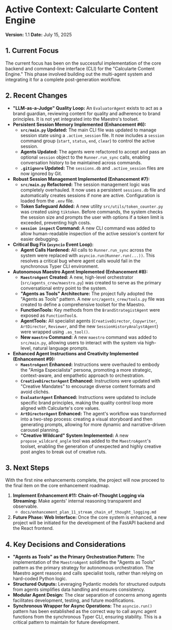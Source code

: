 # Active Context: Calcularte Content Engine

**Version:** 1.1
**Date:** July 15, 2025

## 1. Current Focus

The current focus has been on the successful implementation of the core backend and command-line interface (CLI) for the "Calcularte Content Engine." This phase involved building out the multi-agent system and integrating it for a complete post-generation workflow.

## 2. Recent Changes

*   **"LLM-as-a-Judge" Quality Loop:** An `EvaluatorAgent` exists to act as a brand guardian, reviewing content for quality and adherence to brand principles. It is not yet integrated into the Maestro's toolset.
*   **Persistent Session Memory Implemented (Enhancement #6):**
    *   **`src/main.py` Updated:** The main CLI file was updated to manage session state using a `.active_session` file. It now includes a `session` command group (`start`, `status`, `end`, `clear`) to control the active session.
    *   **Agents Updated:** The agents were refactored to accept and pass an optional `session` object to the `Runner.run_sync` calls, enabling conversation history to be maintained across commands.
    *   **`.gitignore` Updated:** The `sessions.db` and `.active_session` files are now ignored by Git.
*   **Robust Session Management Implemented (Enhancement #7):**
    *   **`src/main.py` Refactored:** The session management logic was completely overhauled. It now uses a persistent `sessions.db` file and automatically creates sessions if none are active. Configuration is loaded from the `.env` file.
    *   **Token Safeguard Added:** A new utility `src/utils/token_counter.py` was created using `tiktoken`. Before commands, the system checks the session size and prompts the user with options if a token limit is exceeded, preventing high costs.
    *   **`session inspect` Command:** A new CLI command was added to allow human-readable inspection of the active session's content for easier debugging.
*   **Critical Bug Fix (`asyncio` Event Loop):**
    *   **Agent Calls Hardened:** All calls to `Runner.run_sync` across the system were replaced with `asyncio.run(Runner.run(...))`. This resolves a critical bug where agent calls would fail in the synchronous Typer CLI environment.
*   **Autonomous Maestro Agent Implemented (Enhancement #8):**
    *   **`MaestroAgent` Created:** A new, high-level orchestrator (`src/agents_crew/maestro.py`) was created to serve as the primary conversational entry point to the system.
    *   **"Agents as Tools" Architecture:** The project fully adopted the "Agents as Tools" pattern. A new `src/agents_crew/tools.py` file was created to define a comprehensive toolset for the Maestro.
    *   **FunctionTools:** Key methods from the `BrandStrategistAgent` were exposed as `FunctionTool`s.
    *   **AgentTools:** All specialist agents (`CreativeDirector`, `Copywriter`, `ArtDirector`, `Reviewer`, and the new `SessionHistoryAnalystAgent`) were wrapped using `.as_tool()`.
    *   **New `maestro` Command:** A new `maestro` command was added to `src/main.py`, allowing users to interact with the system via high-level, natural language prompts.
*   **Enhanced Agent Instructions and Creativity Implemented (Enhancement #9):**
    *   **`MaestroAgent` Enhanced:** Instructions were overhauled to embody the "Amiga Especialista" persona, promoting a more strategic, context-aware, and empathetic approach to orchestration.
    *   **`CreativeDirectorAgent` Enhanced:** Instructions were updated with "Creative Mandates" to encourage diverse content formats and avoid clichés.
    *   **`EvaluatorAgent` Enhanced:** Instructions were updated to include specific brand principles, making the quality control loop more aligned with Calcularte's core values.
    *   **`ArtDirectorAgent` Enhanced:** The agent's workflow was transformed into a two-step process: creating a visual storyboard and then generating prompts, allowing for more dynamic and narrative-driven carousel planning.
    *   **"Creative Wildcard" System Implemented:** A new `propose_wildcard_angle` tool was added to the `MaestroAgent`'s toolset, enabling the generation of unexpected and highly creative post angles to break out of creative ruts.

## 3. Next Steps

With the first nine enhancements complete, the project will now proceed to the final item on the core enhancement roadmap.

1.  **Implement Enhancement #11: Chain-of-Thought Logging via Streaming:** Make agents' internal reasoning transparent and observable.
    *   `docs/enhancement_plan_11_stream_chain_of_thought_logging.md`
2.  **Future Phase: Web Interface:** Once the core system is enhanced, a new project will be initiated for the development of the FastAPI backend and the React frontend.

## 4. Key Decisions and Considerations

*   **"Agents as Tools" as the Primary Orchestration Pattern:** The implementation of the `MaestroAgent` solidifies the "Agents as Tools" pattern as the primary strategy for autonomous orchestration. The Maestro agent reasons and calls specialist tools, rather than relying on hard-coded Python logic.
*   **Structured Outputs:** Leveraging Pydantic models for structured outputs from agents simplifies data handling and ensures consistency.
*   **Modular Agent Design:** The clear separation of concerns among agents facilitates development, testing, and future modifications.
*   **Synchronous Wrapper for Async Operations:** The `asyncio.run()` pattern has been established as the correct way to call async agent functions from the synchronous Typer CLI, ensuring stability. This is a critical pattern to maintain for future development.

